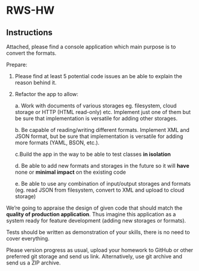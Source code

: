 # RWS-HW

## Instructions

Attached, please find a console application which main purpose is to convert the formats.

Prepare:

1. Please find at least 5 potential code issues an be able to explain the reason behind it.

2. Refactor the app to allow:

   a. Work with documents of various storages eg. filesystem, cloud storage or HTTP (HTML read-only) etc. Implement just one of them but be sure that implementation is versatile for adding other storages.
   
   b. Be capable of reading/writing different formats. Implement XML and JSON format, but be sure that implementation is versatile for adding more formats (YAML, BSON, etc.).

   c.Build the app in the way to be able to test classes **in isolation**

   d. Be able to add new formats and storages in the future so it will **have** none or **minimal impact** on the existing code

   e. Be able to use any combination of input/output storages and formats (eg. read JSON from filesystem, convert to XML and upload to cloud storage)

We’re going to appraise the design of given code that should match the **quality of production application**. Thus imagine this application as a system ready for feature development (adding new storages or formats).

Tests should be written as demonstration of your skills, there is no need to cover everything.

Please version progress as usual, upload your homework to GitHub or other preferred git storage and send us link. Alternatively, use git archive and send us a ZIP archive.
